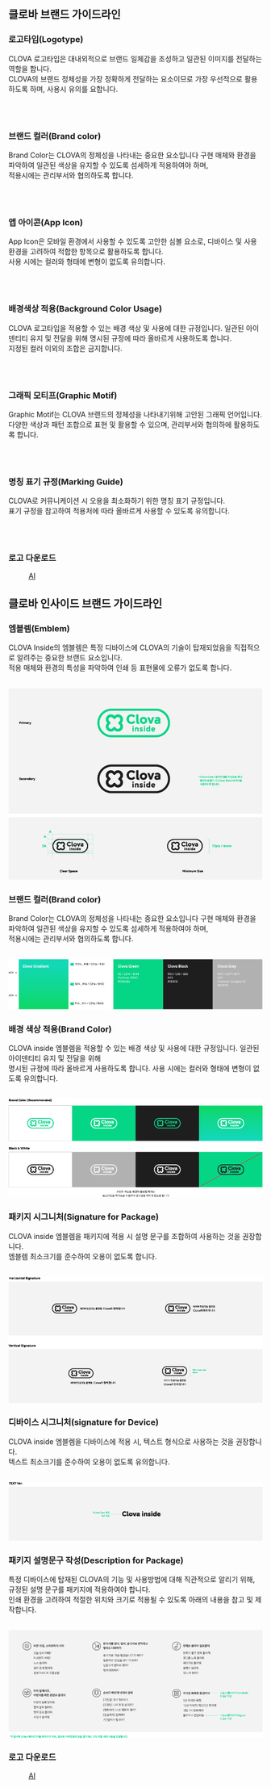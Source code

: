 <html lang="ko">
<head>
    <title>NAVER Developers - CLOVA BI 가이드</title>
</head>
<body>
<div class="con">
    <div id="tutorial1">
        <h2>클로바 브랜드 가이드라인</h2>
        <h3 class="h_sub">로고타입(Logotype)</h3>
        <p class="p_desc">CLOVA 로고타입은 대내외적으로 브랜드 일체감을 조성하고 일관된 이미지를 전달하는 역할을 합니다.<br>CLOVA의 브랜드 정체성을 가장 정확하게 전달하는 요소이므로 가장 우선적으로 활용하도록 하며, 사용시 유의를 요합니다.</p>
        <br>
        <div class="img_area">
            <img alt="" src="./images/BI/dlogotype.png">
        </div>
        <h3 class="h_sub">브랜드 컬러(Brand color)</h3>
        <p class="p_desc">Brand Color는 CLOVA의 정체성을 나타내는 중요한 요소입니다 구현 매체와 환경을 파악하여 일관된 색상을 유지할 수 있도록 섬세하게 적용하여야 하며,<br>적용시에는 관리부서와 협의하도록 합니다.</p>
        <br>
        <div class="img_area">
            <img alt="" src="./images/BI/dbrand_color.png">
        </div>
        <h3 class="h_sub">앱 아이콘(App Icon)</h3>
        <p class="p_desc">App Icon은 모바일 환경에서 사용할 수 있도록 고안한 심볼 요소로, 디바이스 및 사용 환경을 고려하여 적합한 항목으로 활용하도록 합니다.<br>사용 시에는 컬러와 형태에 변형이 없도록 유의합니다.</p>
        <br>
        <div class="img_area">
            <img alt="" src="./images/BI/dapp_icon.png">
        </div>
        <h3 class="h_sub">배경색상 적용(Background Color Usage)</h3>
        <p class="p_desc">CLOVA 로고타입을 적용할 수 있는 배경 색상 및 사용에 대한 규정입니다. 일관된 아이덴티티 유지 및 전달을 위해 명시된 규정에 따라 올바르게 사용하도록 합니다.<br>지정된 컬러 이외의 조합은 금지합니다.</p>
        <br>
        <div class="img_area">
            <img alt="" src="./images/BI/dbackground.png">
        </div>
        <h3 class="h_sub">그래픽 모티프(Graphic Motif)</h3>
        <p class="p_desc">Graphic Motif는 CLOVA 브랜드의 정체성을 나타내기위해 고안된 그래픽 언어입니다.<br>다양한 색상과 패턴 조합으로 표현 및 활용할 수 있으며, 관리부서와 협의하에 활용하도록 합니다.</p>
        <br>
        <div class="img_area">
            <img alt="" src="./images/BI/dmotif.png">
        </div>
        <h3 class="h_sub">명칭 표기 규정(Marking Guide)</h3>
        <p class="p_desc">CLOVA로 커뮤니케이션 시 오용을 최소화하기 위한 명칭 표기 규정입니다.<br>표기 규정을 참고하여 적용처에 따라 올바르게 사용할 수 있도록 유의합니다.</p>
        <br>
        <div class="img_area">
            <img alt="" src="./images/BI/dmarking.png">
        </div>
        <h3 class="h_sub">로고 다운로드</h3>
        <div class="bi_dl_list">
            <dl class="poweredby">
                <dd>
                    <a class="btn_n" href="./downloads/Clova_Brand_Guidelines_Summary_170912_outline.ai"><i class="xi-download"></i>AI</a>
                </dd>
            </dl>
        </div>
    </div>
    <div id="tutorial2">
        <h2>클로바 인사이드 브랜드 가이드라인</h2>
        <h3 class="h_sub">엠블렘(Emblem)</h3>
        <p class="p_desc">CLOVA Inside의 엠블렘은 특정 디바이스에 CLOVA의 기술이 탑재되었음을 직접적으로 알려주는 중요한 브랜드 요소입니다.<br>적용 매체와 환경의 특성을 파악하여 인쇄 등 표현물에 오류가 없도록 합니다.</p>
        <br>
        <div class="img_area">
            <img alt="" src="./images/Clovainside/emblem.png">
        </div>
        <h3 class="h_sub">브랜드 컬러(Brand color)</h3>
        <p class="p_desc">Brand Color는 CLOVA의 정체성을 나타내는 중요한 요소입니다 구현 매체와 환경을 파악하여 일관된 색상을 유지할 수 있도록 섬세하게 적용하여야 하며,<br>적용시에는 관리부서와 협의하도록 합니다.</p>
        <br>
        <div class="img_area">
            <img alt="" src="./images/Clovainside/brand_color.png">
        </div>
        <h3 class="h_sub">배경 색상 적용(Brand Color)</h3>
        <p class="p_desc">CLOVA inside 엠블렘을 적용할 수 있는 배경 색상 및 사용에 대한 규정입니다. 일관된 아이덴티티 유지 및 전달을 위해<br>명시된 규정에 따라 올바르게 사용하도록 합니다. 사용 시에는 컬러와 형태에 변형이 없도록 유의합니다.</p>
        <br>
        <div class="img_area">
            <img alt="" src="./images/Clovainside/background.png">
        </div>
        <h3 class="h_sub">패키지 시그니처(Signature for Package)</h3>
        <p class="p_desc">CLOVA inside 엠블렘을 패키지에 적용 시 설명 문구를 조합하여 사용하는 것을 권장합니다.<br>엠블렘 최소크기를 준수하여 오용이 없도록 합니다.</p>
        <br>
        <div class="img_area">
            <img alt="" src="./images/Clovainside/signature_package.png">
        </div>
        <h3 class="h_sub">디바이스 시그니처(signature for Device)</h3>
        <p class="p_desc">CLOVA inside 엠블렘을 디바이스에 적용 시, 텍스트 형식으로 사용하는 것을 권장합니다.<br>텍스트 최소크기를 준수하여 오용이 없도록 유의합니다.</p>
        <br>
        <div class="img_area">
            <img alt="" src="./images/Clovainside/signature_device.png">
        </div>
        <h3 class="h_sub">패키지 설명문구 작성(Description for Package)</h3>
        <p class="p_desc">특정 디바이스에 탑재된 CLOVA의 기능 및 사용방법에 대해 직관적으로 알리기 위해, 규정된 설명 문구를 패키지에 적용하여야 합니다.<br>인쇄 환경을 고려하여 적절한 위치와 크기로 적용될 수 있도록 아래의 내용을 참고 및 제작합니다.</p>
        <br>
        <div class="img_area">
            <img alt="" src="./images/Clovainside/package_desc.png">
        </div>
        <h3 class="h_sub">로고 다운로드</h3>
        <div class="bi_dl_list">
            <dl class="poweredby">
                <dd>
                    <a class="btn_n" href="https://developers.naver.com/inc/devcenter/downloads/Clova_inside_Brand_Guidelines_Summary_170912_outline.ai"><i class="xi-download"></i>AI</a>
                </dd>
            </dl>
        </div>
    </div>
    </div>
</div>
</body>
</html>